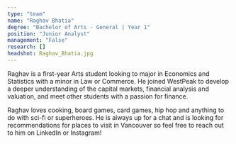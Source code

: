 ```yaml
---
type: "team"
name: "Raghav Bhatia"
degree: "Bachelor of Arts - General | Year 1"
position: "Junior Analyst"
management: "False"
research: []
headshot: Raghav_Bhatia.jpg
---
```


Raghav is a first-year Arts student looking to major in Economics and Statistics with a minor in Law or Commerce. He joined WestPeak to develop a deeper understanding of the capital markets, financial analysis and valuation, and meet other students with a passion for finance.

Raghav loves cooking, board games, card games, hip hop and anything to do with sci-fi or superheroes. He is always up for a chat and is looking for recommendations for places to visit in Vancouver so feel free to reach out to him on LinkedIn or Instagram!

